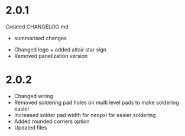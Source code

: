 # 2.0.1
Created CHANGELOG.md
* summarised changes
- Changed logo + added altair star sign
- Removed panelization version
# 2.0.2
- Changed wiring
- Removed soldering pad holes on multi level pads to make soldering easier
- Increased solder pad width for neopxl for easier soldering
- Added rounded corners option
- Updated files
